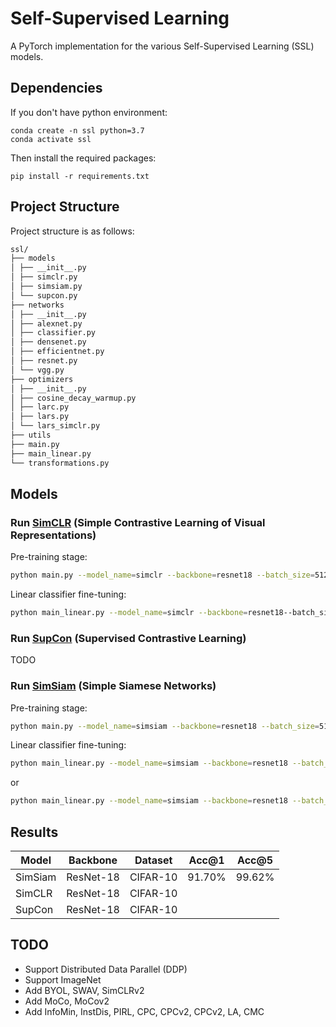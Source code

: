 # Self-Supervised Learning

A PyTorch implementation for the various Self-Supervised Learning (SSL) models.

## Dependencies

If you don't have python environment:

```
conda create -n ssl python=3.7
conda activate ssl
```

Then install the required packages:
```
pip install -r requirements.txt
```

## Project Structure

Project structure is as follows:

```bash
ssl/
├── models
│ ├── __init__.py
│ ├── simclr.py
│ ├── simsiam.py
│ └── supcon.py
├── networks
│ ├── __init__.py
│ ├── alexnet.py
│ ├── classifier.py
│ ├── densenet.py
│ ├── efficientnet.py
│ ├── resnet.py
│ └── vgg.py
├── optimizers
│ ├── __init__.py
│ ├── cosine_decay_warmup.py
│ ├── larc.py
│ ├── lars.py
│ └── lars_simclr.py
├── utils
├── main.py
├── main_linear.py
└── transformations.py
```

## Models

### Run [SimCLR](https://arxiv.org/abs/2002.05709) (Simple Contrastive Learning of Visual Representations)

Pre-training stage:

```bash
python main.py --model_name=simclr --backbone=resnet18 --batch_size=512 --optimizer=lars_simclr --weight_decay=0.0001 --momentum=0.9 --warmup_epochs=10 --warmup_lr=0 --base_lr=1.0 --final_lr=0 --num_epochs=1000
```

Linear classifier fine-tuning:

```bash
python main_linear.py --model_name=simclr --backbone=resnet18--batch_size=512 --optimizer=sgd_nesterov --weight_decay=0 --momentum=0.9 --warmup_epochs=0 --base_lr=0.1 --final_lr=0 --num_epochs=100
```

### Run [SupCon](https://arxiv.org/abs/2004.11362) (Supervised Contrastive Learning)

TODO

### Run [SimSiam](https://arxiv.org/abs/2011.10566) (Simple Siamese Networks)

Pre-training stage:

```bash
python main.py --model_name=simsiam --backbone=resnet18 --batch_size=512 --optimizer=sgd --weight_decay=0.0005 --momentum=0.9 --warmup_epochs=10 --warmup_lr=0 --base_lr=0.03 --final_lr=0 --num_epochs=800
```

Linear classifier fine-tuning:

```bash
python main_linear.py --model_name=simsiam --backbone=resnet18 --batch_size=256 --optimizer=sgd --weight_decay=0 --momentum=0.9 --warmup_epochs=0 --base_lr=30 --final_lr=0 --num_epochs=100
```
or
```bash
python main_linear.py --model_name=simsiam --backbone=resnet18 --batch_size=256 --optimizer=lars --weight_decay=0 --momentum=0.9 --warmup_epochs=0 --base_lr=0.02 --final_lr=0 --num_epochs=100
```

## Results

| **Model** | **Backbone** | **Dataset** | **Acc@1** | **Acc@5** |
|-----------|--------------|-------------|-----------|-----------|
| SimSiam   | ResNet-18    | CIFAR-10    | 91.70%    | 99.62%    |
| SimCLR    | ResNet-18    | CIFAR-10    |           |           |
| SupCon    | ResNet-18    | CIFAR-10    |           |           |

## TODO

- Support Distributed Data Parallel (DDP)
- Support ImageNet
- Add BYOL, SWAV, SimCLRv2
- Add MoCo, MoCov2
- Add InfoMin, InstDis, PIRL, CPC, CPCv2, CPCv2, LA, CMC

